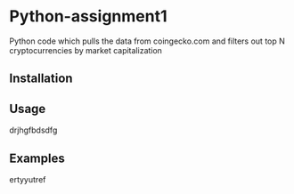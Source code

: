 # Python-assignment1

Python code which pulls the data from coingecko.com and filters out top N cryptocurrencies by market capitalization 

## Installation

<for this you need to>


## Usage
drjhgfbdsdfg

## Examples
ertyyutref

